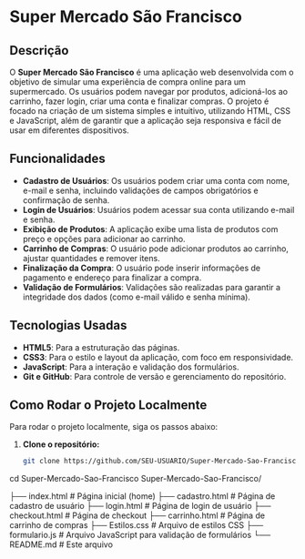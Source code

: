 # Super Mercado São Francisco

## Descrição

O **Super Mercado São Francisco** é uma aplicação web desenvolvida com o objetivo de simular uma experiência de compra online para um supermercado. Os usuários podem navegar por produtos, adicioná-los ao carrinho, fazer login, criar uma conta e finalizar compras. O projeto é focado na criação de um sistema simples e intuitivo, utilizando HTML, CSS e JavaScript, além de garantir que a aplicação seja responsiva e fácil de usar em diferentes dispositivos.

## Funcionalidades

- **Cadastro de Usuários**: Os usuários podem criar uma conta com nome, e-mail e senha, incluindo validações de campos obrigatórios e confirmação de senha.
- **Login de Usuários**: Usuários podem acessar sua conta utilizando e-mail e senha.
- **Exibição de Produtos**: A aplicação exibe uma lista de produtos com preço e opções para adicionar ao carrinho.
- **Carrinho de Compras**: O usuário pode adicionar produtos ao carrinho, ajustar quantidades e remover itens.
- **Finalização da Compra**: O usuário pode inserir informações de pagamento e endereço para finalizar a compra.
- **Validação de Formulários**: Validações são realizadas para garantir a integridade dos dados (como e-mail válido e senha mínima).

## Tecnologias Usadas

- **HTML5**: Para a estruturação das páginas.
- **CSS3**: Para o estilo e layout da aplicação, com foco em responsividade.
- **JavaScript**: Para a interação e validação dos formulários.
- **Git e GitHub**: Para controle de versão e gerenciamento do repositório.

## Como Rodar o Projeto Localmente

Para rodar o projeto localmente, siga os passos abaixo:

1. **Clone o repositório:**
   ```bash
   git clone https://github.com/SEU-USUARIO/Super-Mercado-Sao-Francisco.git
cd Super-Mercado-Sao-Francisco
Super-Mercado-Sao-Francisco/


├── index.html              # Página inicial (home)
├── cadastro.html           # Página de cadastro de usuário
├── login.html              # Página de login de usuário
├── checkout.html           # Página de checkout
├── carrinho.html           # Página de carrinho de compras
├── Estilos.css             # Arquivo de estilos CSS
├── formulario.js           # Arquivo JavaScript para validação de formulários
└── README.md               # Este arquivo
